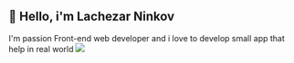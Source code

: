 ## 👋 Hello,  i'm Lachezar Ninkov 
I'm passion Front-end web developer and i love to develop small app that help in real world
![](https://komarev.com/ghpvc/?username=ninkov&color=white)



<!--
**ninkov/ninkov** is a ✨ _special_ ✨ repository because its `README.md` (this file) appears on your GitHub profile.

Here are some ideas to get you started:

- 🔭 I’m currently working on ...
- 🌱 I’m currently learning ...
- 👯 I’m looking to collaborate on ...
- 🤔 I’m looking for help with ...
- 💬 Ask me about ...
- 📫 How to reach me: ...
- 😄 Pronouns: ...
- ⚡ Fun fact: ...
-->
